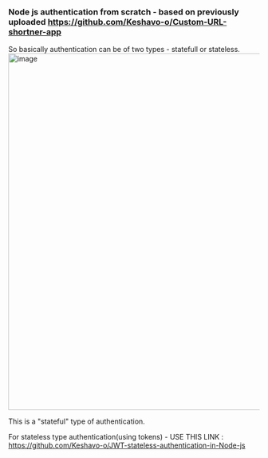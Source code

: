 ### Node js authentication from scratch - based on previously uploaded https://github.com/Keshavo-o/Custom-URL-shortner-app

So basically authentication can be of two types - statefull or stateless.
<img width="964" height="714" alt="image" src="https://github.com/user-attachments/assets/6af46d96-ad95-40f7-a510-6d0f8da5f06f" />


This is a "stateful" type of authentication.

For stateless type authentication(using tokens) - USE THIS LINK : https://github.com/Keshavo-o/JWT-stateless-authentication-in-Node-js
